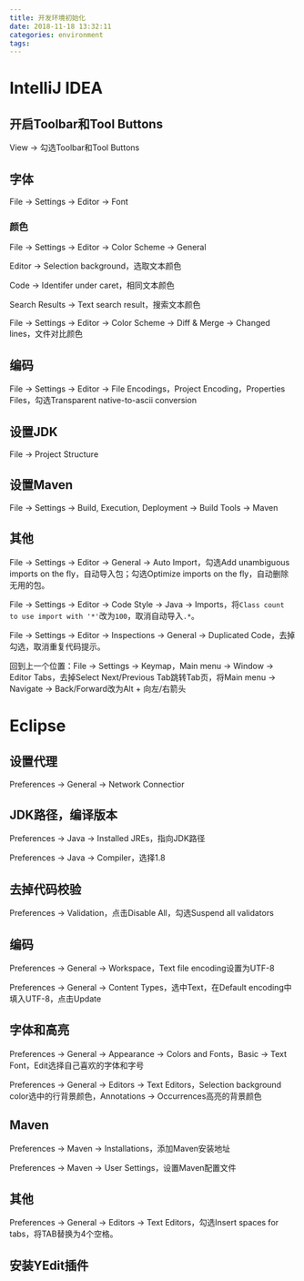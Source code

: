 ```yaml
---
title: 开发环境初始化
date: 2018-11-18 13:32:11
categories: environment
tags:
---
```


# IntelliJ IDEA

## 开启Toolbar和Tool Buttons

View -> 勾选Toolbar和Tool Buttons


## 字体

File -> Settings -> Editor -> Font


### 颜色

File -> Settings -> Editor -> Color Scheme -> General

Editor -> Selection background，选取文本颜色

Code -> Identifer under caret，相同文本颜色

Search Results -> Text search result，搜索文本颜色

File -> Settings -> Editor -> Color Scheme -> Diff & Merge -> Changed lines，文件对比颜色


## 编码

File -> Settings -> Editor -> File Encodings，Project Encoding，Properties Files，勾选Transparent native-to-ascii conversion


## 设置JDK

File -> Project Structure


## 设置Maven

File -> Settings -> Build, Execution, Deployment -> Build Tools -> Maven


## 其他

File -> Settings -> Editor -> General -> Auto Import，勾选Add unambiguous imports on the fly，自动导入包；勾选Optimize imports on the fly，自动删除无用的包。

File -> Settings -> Editor -> Code Style -> Java -> Imports，将`Class count to use import with '*'`改为`100`，取消自动导入`.*`。

File -> Settings -> Editor -> Inspections -> General -> Duplicated Code，去掉勾选，取消重复代码提示。

回到上一个位置：File -> Settings -> Keymap，Main menu -> Window -> Editor Tabs，去掉Select Next/Previous Tab跳转Tab页，将Main menu -> Navigate -> Back/Forward改为Alt + 向左/右箭头


# Eclipse

## 设置代理

Preferences -> General -> Network Connectior


##  JDK路径，编译版本

Preferences -> Java -> Installed JREs，指向JDK路径

Preferences -> Java -> Compiler，选择1.8


## 去掉代码校验

Preferences -> Validation，点击Disable All，勾选Suspend all validators


## 编码

Preferences -> General -> Workspace，Text file encoding设置为UTF-8

Preferences -> General -> Content Types，选中Text，在Default encoding中填入UTF-8，点击Update


## 字体和高亮

Preferences -> General -> Appearance -> Colors and Fonts，Basic -> Text Font，Edit选择自己喜欢的字体和字号

Preferences -> General -> Editors -> Text Editors，Selection background color选中的行背景颜色，Annotations -> Occurrences高亮的背景颜色


## Maven

Preferences -> Maven -> Installations，添加Maven安装地址

Preferences -> Maven -> User Settings，设置Maven配置文件


## 其他

Preferences -> General -> Editors -> Text Editors，勾选Insert spaces for tabs，将TAB替换为4个空格。


## 安装YEdit插件
